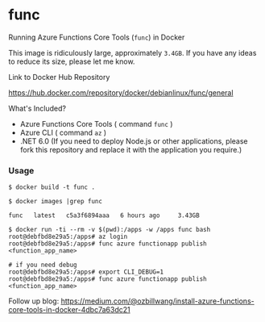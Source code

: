 # func

Running Azure Functions Core Tools (`func`) in Docker

This image is ridiculously large, approximately `3.4GB`. If you have any ideas to reduce its size, please let me know.

Link to Docker Hub Repository

https://hub.docker.com/repository/docker/debianlinux/func/general

What's Included?

* Azure Functions Core Tools ( command `func` )
* Azure CLI ( command `az` )
* .NET 6.0 (If you need to deploy Node.js or other applications, please fork this repository and replace it with the application you require.)

### Usage
```
$ docker build -t func . 

$ docker images |grep func

func   latest   c5a3f6894aaa   6 hours ago     3.43GB

$ docker run -ti --rm -v $(pwd):/apps -w /apps func bash
root@debfbd8e29a5:/apps# az login
root@debfbd8e29a5:/apps# func azure functionapp publish <function_app_name>

# if you need debug
root@debfbd8e29a5:/apps# export CLI_DEBUG=1
root@debfbd8e29a5:/apps# func azure functionapp publish <function_app_name>
```

Follow up blog: https://medium.com/@ozbillwang/install-azure-functions-core-tools-in-docker-4dbc7a63dc21
